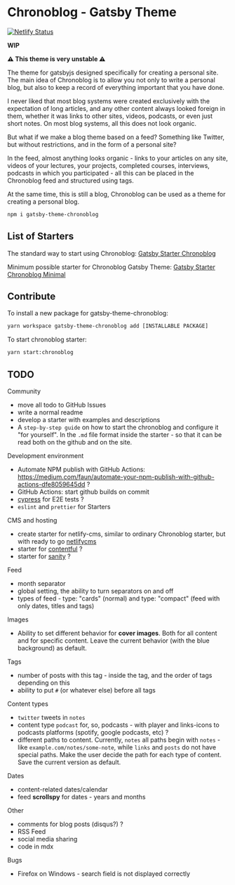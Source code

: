 # Chronoblog - Gatsby Theme

[![Netlify Status](https://api.netlify.com/api/v1/badges/f36aa133-5611-484c-97fe-8d65fac4391b/deploy-status)](https://app.netlify.com/sites/chronoblog/deploys)

**WIP**

**⚠️ This theme is very unstable ⚠️**

The theme for gatsbyjs designed specifically for creating a personal site. The main idea of ​​Chronoblog is to allow you not only to write a personal blog, but also to keep a record of everything important that you have done.

I never liked that most blog systems were created exclusively with the expectation of long articles, and any other content always looked foreign in them, whether it was links to other sites, videos, podcasts, or even just short notes. On most blog systems, all this does not look organic.

But what if we make a blog theme based on a feed? Something like Twitter, but without restrictions, and in the form of a personal site?

In the feed, almost anything looks organic - links to your articles on any site, videos of your lectures, your projects, completed courses, interviews, podcasts in which you participated - all this can be placed in the Chronoblog feed and structured using tags.

At the same time, this is still a blog, Chronoblog can be used as a theme for creating a personal blog.

```sh
npm i gatsby-theme-chronoblog
```

## List of Starters

The standard way to start using Chronoblog: [Gatsby Starter Chronoblog](https://github.com/Ganevru/gatsby-starter-chronoblog)

Minimum possible starter for Chronoblog Gatsby Theme:
[Gatsby Starter Chronoblog Minimal](https://github.com/Ganevru/gatsby-starter-chronoblog-minimal)

## Contribute

To install a new package for gatsby-theme-chronoblog:

```sh
yarn workspace gatsby-theme-chronoblog add [INSTALLABLE PACKAGE]
```

To start chronoblog starter:

```sh
yarn start:chronoblog
```

## TODO

Community

- move all todo to GitHub Issues
- write a normal readme
- develop a starter with examples and descriptions
- A `step-by-step guide` on how to start the chronoblog and configure it "for yourself". In the `.md` file format inside the starter - so that it can be read both on the github and on the site.

Development environment

- Automate NPM publish with GitHub Actions: https://medium.com/faun/automate-your-npm-publish-with-github-actions-dfe8059645dd ?
- GitHub Actions: start github builds on commit
- [cypress](https://www.cypress.io/) for E2E tests ?
- `eslint` and `prettier` for Starters

CMS and hosting

- create starter for netlify-cms, similar to ordinary Chronoblog starter, but with ready to go [netlifycms](https://www.netlifycms.org/)
- starter for [contentful](https://www.contentful.com/) ?
- starter for [sanity](https://www.sanity.io/) ?

Feed

- month separator
- global setting, the ability to turn separators on and off
- types of feed - type: "cards" (normal) and type: "compact" (feed with only dates, titles and tags)

Images

- Ability to set different behavior for **cover images**. Both for all content and for specific content. Leave the current behavior (with the blue background) as default.

Tags

- number of posts with this tag - inside the tag, and the order of tags depending on this
- ability to put `#` (or whatever else) before all tags

Content types

- `twitter` tweets in `notes`
- content type `podcast` for, so, podcasts - with player and links-icons to podcasts platforms (spotify, google podcasts, etc) ?
- different paths to content. Currently, `notes` all paths begin with `notes` - like `example.com/notes/some-note`, while `links` and `posts` do not have special paths. Make the user decide the path for each type of content. Save the current version as default.

Dates

- content-related dates/calendar
- feed **scrollspy** for dates - years and months

Other

- comments for blog posts (disqus?) ?
- RSS Feed
- social media sharing
- code in mdx

Bugs

- Firefox on Windows - search field is not displayed correctly
